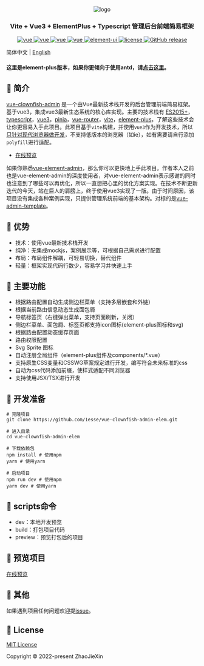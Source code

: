 <p align="center">
  <img src="https://github.com/1esse/vue-clownfish-admin/blob/master/logo.png" alt="logo">
</p>
<h3 align="center">Vite + Vue3 + ElementPlus + Typescript 管理后台前端简易框架</h3>
<p align="center">
  <a href="https://github.com/vuejs/core">
    <img src="https://img.shields.io/badge/vue-3.2.37-brightgreen.svg" alt="vue">
  </a>
  <a href="https://github.com/vitejs/vite">
    <img src="https://img.shields.io/badge/vite-2.9.10-brightgreen.svg" alt="vue">
  </a>
  <a href="https://github.com/vuejs/pinia">
    <img src="https://img.shields.io/badge/pinia-2.0.14-brightgreen.svg" alt="vue">
  </a>
  <a href="https://github.com/vuejs/router">
    <img src="https://img.shields.io/badge/vueRouter-4.0.15-brightgreen.svg" alt="vue">
  </a>
  <a href="https://github.com/element-plus/element-plus">
    <img src="https://img.shields.io/badge/elementplus-2.2.5-brightgreen.svg" alt="element-ui">
  </a>
  <a href="https://github.com/1esse/vue-clownfish-admin/blob/master/LICENSE">
    <img src="https://img.shields.io/github/license/mashape/apistatus.svg" alt="license">
  </a>
  <a href="https://github.com/1esse/vue-clownfish-admin/releases">
    <img src="https://img.shields.io/github/v/release/1esse/vue-clownfish-admin.svg" alt="GitHub release">
  </a>
</p>

简体中文 | [English](https://github.com/1esse/vue-clownfish-admin/blob/master/README.en.md)

#### 这里是element-plus版本，如果你更倾向于使用antd，请[点击这里](https://github.com/1esse/vue-clownfish-admin)。

## 🐬 简介
[vue-clownfish-admin](https://github.com/1esse/vue-clownfish-admin) 是一个由Vue最新技术栈开发的后台管理前端简易框架。基于vue3，集成vue3最新生态系统的核心库实现。主要的技术栈有
[ES2015+](http://es6.ruanyifeng.com/)，[typescript](https://www.typescriptlang.org/zh/)，[vue3](https://staging-cn.vuejs.org)，[pinia](https://pinia.vuejs.org/)，[vue-router](https://router.vuejs.org/zh/)，[vite](https://cn.vitejs.dev/)，[element-plus](https://github.com/element-plus/element-plus)，了解这些技术会让你更容易入手此项目。此项目基于`vite`构建，并使用`vue3`作为开发技术，所以[只针对现代浏览器做开发](https://cn.vitejs.dev/guide/build.html#browser-compatibility)，不支持低版本的浏览器（如ie），如有需要请自行添加`polyfill`进行适配。
+ [在线预览](https://1esse.github.io/vue-clownfish-admin-elem)

如果你熟悉[vue-element-admin](https://github.com/PanJiaChen/vue-element-admin)，那么你可以更快地上手此项目。作者本人之前也是vue-element-admin的深度使用者，对vue-element-admin表示感谢的同时也注意到了哪些可以再优化，所以一直想把心里的优化方案实现。在技术不断更新迭代的今天，站在巨人的肩膀上，终于使用vue3实现了一版。由于时间原因，该项目没有集成各种案例实现，只提供管理系统前端的基本架构。对标的是[vue-admin-template](https://github.com/PanJiaChen/vue-admin-template)。

## 🦑 优势
+ 技术：使用vue最新技术栈开发
+ 纯净：无集成mockjs，案例展示等，可根据自己需求进行配置
+ 布局：布局组件解耦，可轻易切换，替代组件
+ 轻量：框架实现代码行数少，容易学习并快速上手

## 🐳 主要功能
+ 根据路由配置自动生成侧边栏菜单（支持多层嵌套和外链）
+ 根据当前路由信息动态生成面包屑
+ 导航标签页（右键弹出菜单，支持页面刷新，关闭）
+ 侧边栏菜单、面包屑、标签页都支持icon图标(element-plus图标和svg)
+ 根据路由配置动态缓存页面
+ 路由权限配置
+ Svg Sprite 图标
+ 自动注册全局组件（element-plus组件及components/*.vue）
+ 支持原生CSS变量和CSSWG草案规定进行开发，编写符合未来标准的css
+ 自动为css代码添加前缀，使样式适配不同浏览器
+ 支持使用JSX/TSX进行开发
## 🦀 开发准备
    # 克隆项目
    git clone https://github.com/1esse/vue-clownfish-admin-elem.git
    
    # 进入目录
    cd vue-clownfish-admin-elem
    
    # 下载依赖包
    npm install # 使用npm
    yarn # 使用yarn
    
    # 启动项目
    npm run dev # 使用npm
    yarn dev # 使用yarn

## 🐠 scripts命令
+ dev：本地开发预览
+ build：打包项目代码
+ preview：预览打包后的项目

## 🦐 预览项目
[在线预览](https://1esse.github.io/vue-clownfish-admin-elem)

## 🐡 其他
如果遇到项目任何问题欢迎提[issue](https://github.com/1esse/vue-clownfish-admin/issues/new)。

## 🐙 License
[MIT License](https://github.com/1esse/vue-clownfish-admin/blob/master/LICENSE)

Copyright	&copy; 2022-present ZhaoJieXin

